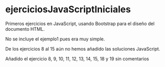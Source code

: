 # ejerciciosJavaScriptIniciales

Primeros ejercicios en JavaScript, usando Bootstrap para el diseño del documento HTML.

No se incluye el ejemplo1 pues era muy simple.

De los ejercicios 8 al 15 aún no hemos añadido las soluciones JavaScript.

Añadido el ejercicio 8, 9, 10, 11, 12, 13, 14, 15, 18 y 19 sin comentarios
